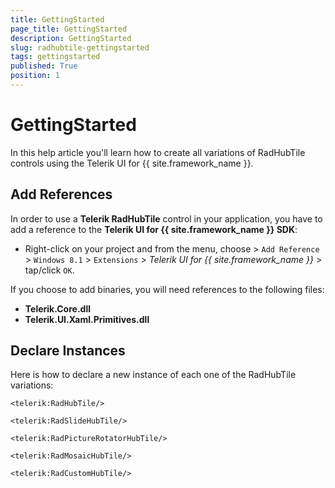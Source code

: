 ```yaml
---
title: GettingStarted
page_title: GettingStarted
description: GettingStarted
slug: radhubtile-gettingstarted
tags: gettingstarted
published: True
position: 1
---
```


# GettingStarted

In this help article you'll learn how to create all variations of RadHubTile controls using the Telerik UI for {{ site.framework_name }}. 

## Add References

In order to use a **Telerik RadHubTile** control in your application, you have to add a reference to the **Telerik UI for {{ site.framework_name }} SDK**:

* Right-click on your project and from the menu, choose > `Add Reference` > `Windows 8.1` > `Extensions` > *Telerik UI for {{ site.framework_name }}* > tap/click `OK`.

If you choose to add binaries, you will need references to the following files:

* **Telerik.Core.dll**
* **Telerik.UI.Xaml.Primitives.dll**

## Declare Instances

Here is how to declare a new instance of each one of the RadHubTile variations:

	<telerik:RadHubTile/>

	<telerik:RadSlideHubTile/>

	<telerik:RadPictureRotatorHubTile/>

	<telerik:RadMosaicHubTile/>

	<telerik:RadCustomHubTile/>
